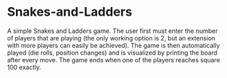 # Snakes-and-Ladders
A simple Snakes and Ladders game. The user first must enter the number of players that are playing (the only working option is 2, but an extension with more players
can easily be achieved). The game is then automatically played (die rolls, position changes) and is visualized by printing the board after every move. The game ends
when one of the players reaches square 100 exactly.
